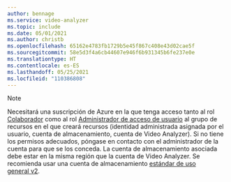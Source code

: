 ```yaml
---
author: bennage
ms.service: video-analyzer
ms.topic: include
ms.date: 05/01/2021
ms.author: christb
ms.openlocfilehash: 65162e4783fb1729b5e45f867c408e43d02cae5f
ms.sourcegitcommit: 58e5d3f4a6cb44607e946f6b931345b6fe237e0e
ms.translationtype: HT
ms.contentlocale: es-ES
ms.lasthandoff: 05/25/2021
ms.locfileid: "110386808"
---
```

> [!NOTE]
> Necesitará una suscripción de Azure en la que tenga acceso tanto al rol [Colaborador](../../../role-based-access-control/built-in-roles.md#contributor) como al rol [Administrador de acceso de usuario](../../../role-based-access-control/built-in-roles.md#user-access-administrator) al grupo de recursos en el que creará recursos (identidad administrada asignada por el usuario, cuenta de almacenamiento, cuenta de Video Analyzer). Si no tiene los permisos adecuados, póngase en contacto con el administrador de la cuenta para que se los conceda. La cuenta de almacenamiento asociada debe estar en la misma región que la cuenta de Video Analyzer. Se recomienda usar una cuenta de almacenamiento [estándar de uso general v2](/azure/storage/common/storage-account-overview#types-of-storage-accounts).
